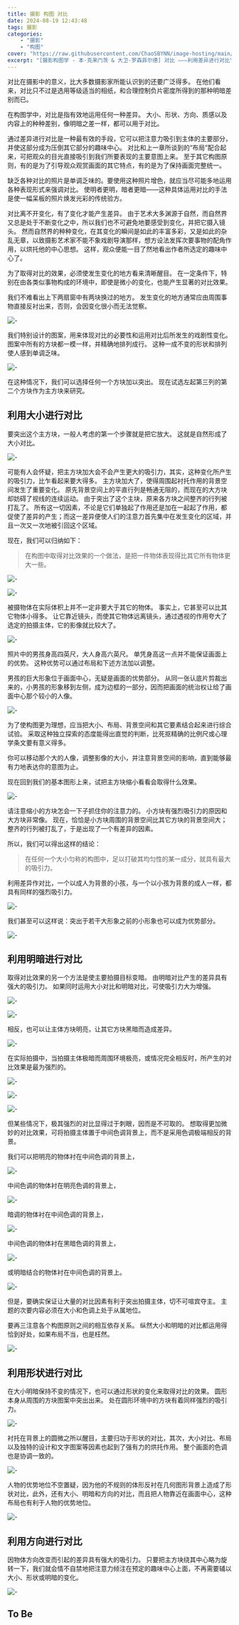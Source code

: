 ```yaml
---
title: 摄影 构图 对比
date: 2024-08-19 12:43:48
tags: 摄影
categories:
    - "摄影"
    - "构图"
cover: "https://raw.githubusercontent.com/ChaoSBYNN/image-hosting/main/photography/lens.webp"
excerpt: "[摄影构图学 - 本·克来门茨 & 大卫·罗森菲尔德] 对比 ———利用差异进行对比"
---
```


对比在摄影中的意义，比大多数摄影家所能认识到的还要广泛得多。
在他们看来，对比只不过是选用等级适当的相纸，和合理控制负片密度所得到的那种明暗差别而已。

在构图学中，对比是指有效地运用任何一种差异。
大小、形状、方向、质感以及内容上的种种差别，像明暗之差一样，都可以用于对比。

通过差异进行对比是一种最有效的手段，它可以把注意力吸引到主体的主要部分，并使这部分成为压倒其它部分的趣味中心。
对比和上一章所谈到的“布局”配合起来，可把观众的目光直接吸引到我们所要表现的主要意图上来。
至于其它构图原则，有的是为了引导观众观赏画面的其它特点，有的是为了保持画面完整统一。

缺乏各种对比的照片是单调乏味的。要使用这种照片增色，就应当尽可能多地运用各种表现形式来强调对比。
使明者更明，暗者更暗——这种具体运用对比的手法是使一幅呆板的照片焕发光彩的传统验方。

对比离不开变化，有了变化才能产生差异。
由于艺术大多渊源于自然，而自然界又总是处于不断变化之中，所以我们也不可避免地要感受到变化，并把它摄入镜头。
然而自然界的种种变化，在其变化的瞬间是如此的丰富多彩，又是如此的杂乱无章，以致摄影艺术家不能不象戏剧导演那样，想方设法发挥次要事物的配角作用，以烘托他的中心思想。
这样，观众便能一目了然地看出作者所选定的趣味中心了。

为了取得对比的效果，必须使发生变化的地方看来清晰醒目。
在一定条件下，特别在由各类似事物构成的环境中，即使是微小的变化，也能产生显著的对比效果。

我们不难看出上下两扇窗中有两块换过的地方。
发生变化的地方通常应由周围事物直接反衬出来，否则，会因变化很小而无法觉察。

![-](https://raw.githubusercontent.com/ChaoSBYNN/image-hosting/main/photography/2024-08-19/20240819124546.png)

我们特别设计的图案，用来体现对比的必要性和运用对比后所发生的戏剧性变化。
图案中所有的方块都一模一样，并精确地排列成行。
这种一成不变的形状和排列使人感到单调乏味。

![-](https://raw.githubusercontent.com/ChaoSBYNN/image-hosting/main/photography/2024-08-19/20240819124611.png)

在这种情况下，我们可以选择任何一个方块加以突出。
现在试选左起第三列的第二个方块作为主方块来研究。

## 利用大小进行对比

要突出这个主方块，一般人考虑的第一个步骤就是把它放大。
这就是自然形成了大小对比。

![-](https://raw.githubusercontent.com/ChaoSBYNN/image-hosting/main/photography/2024-08-19/20240819124621.png)

可能有人会怀疑，把主方块加大会不会产生更大的吸引力，其实，这种变化所产生的吸引力，比乍看起来要大得多。
主方块加大了，使得周围起衬托作用的背景空间发生了重要变化。
原先背景空间上的平直行列是畅通无阻的，而现在的大方块却妨碍了视线的连续运动。
由于突出了这个主块，原来各方块之间整齐的行列被打乱了。
所有这一切因素，不论是它们单独起了作用还是加在一起起了作用，都促使了差异的产生；而这一差异便使人们的注意力首先集中在发生变化的区域，并且一次又一次地被引回这个区域。

现在，我们可以归纳如下：

> 在构图中取得对比效果的一个做法，是把一件物体表现得比其它所有物体更大一些。

![-](https://raw.githubusercontent.com/ChaoSBYNN/image-hosting/main/photography/2024-08-19/20240819124629.png)

![-](https://raw.githubusercontent.com/ChaoSBYNN/image-hosting/main/photography/2024-08-19/20240819124643.png)

被摄物体在实际体积上并不一定非要大于其它的物体。
事实上，它甚至可以比其它物体小得多。
让它靠近镜头，而使其它物体远离镜头，通过透视的作用夸大了选定的拍摄主体，它的影像就比较大了。

![-](https://raw.githubusercontent.com/ChaoSBYNN/image-hosting/main/photography/2024-08-19/20240819124658.png)

照片中的男孩身高四英尺，大人身高六英尺。
单凭身高这一点并不能保证画面上的优势。
这种优势可以通过布局和下述方法加以调整。

男孩的巨大形象位于画面中心，无疑是画面的优势部分。
从同一张认底片剪裁出来的，小男孩的形象移到左侧，成为边框的一部分，因而把画面的统治权让给了画面中心那个较小的人像。

![-](https://raw.githubusercontent.com/ChaoSBYNN/image-hosting/main/photography/2024-08-19/20240819124710.png)

为了使构图更为理想，应当把大小、布局、背景空间和其它要素结合起来进行综合试验。
采取这种独立探索的态度能得出直觉的判断，比死抠精确的比例尺或心理学条文要有意义得多。

你可以移动那个大的人像，调整影像的大小，并注意背景空间的影响，直到能够最有力地表达你的意图为止。

现在回到我们的基本图形上来，试把主方块缩小看看会取得什么效果。

![-](https://raw.githubusercontent.com/ChaoSBYNN/image-hosting/main/photography/2024-08-19/20240819124721.png)

请注意缩小的方块怎会一下子抓住你的注意力的。
小方块有强烈吸引力的原因和大方块非常像。
现在，恰恰是小方块周围的背景空间比其它方块的背景空间大；
整齐的行列被打乱了，于是出现了一个有差异的因素。

所以，我们可以得出这样的结论：

> 在任何一个大小匀称的构图中，足以打破其均匀性的某一成分，就具有最大的吸引力。

利用差异作对比，一个以成人为背景的小孩，与一个以小孩为背景的成人一样，都具有同样的强烈吸引力。

![-](https://raw.githubusercontent.com/ChaoSBYNN/image-hosting/main/photography/2024-08-19/20240819124734.png)

我们甚至可以这样说：突出于若干大形象之前的小形象也可以成为优势部分。

![-](https://raw.githubusercontent.com/ChaoSBYNN/image-hosting/main/photography/2024-08-19/20240819124751.png)

## 利用明暗进行对比

取得对比效果的另一个方法是使主要拍摄目标变暗。
由明暗对比产生的差异具有强大的吸引力。
如果同时运用大小对比和明暗对比，可使吸引力大为增强。

![-](https://raw.githubusercontent.com/ChaoSBYNN/image-hosting/main/photography/2024-08-19/20240819124800.png)

![-](https://raw.githubusercontent.com/ChaoSBYNN/image-hosting/main/photography/2024-08-19/20240819124810.png)

相反，也可以让主体方块明亮，让其它方块黑暗而造成差异。

![-](https://raw.githubusercontent.com/ChaoSBYNN/image-hosting/main/photography/2024-08-19/20240819124820.png)

在实际拍摄中，当拍摄主体极暗而周围环境极亮，或情况完全相反时，所产生的对比效果是最为强烈的。

![-](https://raw.githubusercontent.com/ChaoSBYNN/image-hosting/main/photography/2024-08-19/20240819124830.png)

![-](https://raw.githubusercontent.com/ChaoSBYNN/image-hosting/main/photography/2024-08-22/20240822124452.png)

![-](https://raw.githubusercontent.com/ChaoSBYNN/image-hosting/main/photography/2024-08-22/20240822124510.png)

但某些情况下，极其强烈的对比显得过于刺眼，因而是不可取的。
想取得更加微妙的对比效果，可将拍摄主体置于中间色调背景上，而不是采用色调极端相反的背景。

我们可以把明亮的物体衬在中间色调的背景上，

![-](https://raw.githubusercontent.com/ChaoSBYNN/image-hosting/main/photography/2024-08-22/20240822124521.png)

中间色调的物体衬在明亮色调的背景上，

![-](https://raw.githubusercontent.com/ChaoSBYNN/image-hosting/main/photography/2024-08-22/20240822124533.png)

暗调的物体衬在中间色调的背景上，

![-](https://raw.githubusercontent.com/ChaoSBYNN/image-hosting/main/photography/2024-08-22/20240822124549.png)

中间色调的物体衬在黑暗色调的背景上，

![-](https://raw.githubusercontent.com/ChaoSBYNN/image-hosting/main/photography/2024-08-22/20240822124603.png)

或明暗结合的物体衬在中间色调的背景上。

![-](https://raw.githubusercontent.com/ChaoSBYNN/image-hosting/main/photography/2024-08-22/20240822124614.png)

但是，要确实保证让大量的对比因素有利于突出拍摄主体，切不可喧宾夺主。
主题的次要内容必须在大小和色调上处于从属地位。

要再三注意各个构图原则之间的相互依存关系。
纵然大小和明暗的对比都运用得恰到好处，如果布局不当，也是枉然。

![-](https://raw.githubusercontent.com/ChaoSBYNN/image-hosting/main/photography/2024-08-22/20240822124626.png)

## 利用形状进行对比

在大小明暗保持不变的情况下，也可以通过形状的变化来取得对比的效果。
圆形本身从周围的方块图案中突出出来。
处在圆形环境中的方块有着同样强烈的吸引力。

![-](https://raw.githubusercontent.com/ChaoSBYNN/image-hosting/main/photography/2024-08-22/20240822124639.png)

衬托在背景上的圆微之所以醒目，主要归功于形状的对比，其次，大小对比、布局以及独特的设计和文字图案等因素也起到了强有力的烘托作用。
整个画面的色调也是协调一致的。

![-](https://raw.githubusercontent.com/ChaoSBYNN/image-hosting/main/photography/2024-08-22/20240822124649.png)

人物的优势地位不空置疑，因为他的不规则的体形反衬在几何图形背景上造成了形状对比，此外，还有大小、明暗和方向的对比，而且把人物靠近在画面中心，这种布局也有利于人物的优势地位。

![-](https://raw.githubusercontent.com/ChaoSBYNN/image-hosting/main/photography/2024-08-22/20240822124704.png)

## 利用方向进行对比

因物体方向改变而引起的差异具有强大的吸引力。
只要把主方块绕其中心略为旋转一下，我们就会情不自禁地把注意力倾注在预定的趣味中心上面，不再需要辅以大小、形状或明暗的变化。

![-](https://raw.githubusercontent.com/ChaoSBYNN/image-hosting/main/photography/2024-08-22/20240822124715.png)

## To Be
